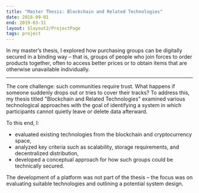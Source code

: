 ```yaml
---
title: "Master Thesis: Blockchain and Related Technologies"
date: 2018-09-01
end: 2019-03-31
layout: $layout2/ProjectPage
tags: project
---
```


In my master’s thesis, I explored how purchasing groups can be digitally secured in a binding way – that is, groups of people who join forces to order products together, often to access better prices or to obtain items that are otherwise unavailable individually.

---

The core challenge: such communities require trust. What happens if someone suddenly drops out or tries to cover their tracks? To address this, my thesis titled "Blockchain and Related Technologies" examined various technological approaches with the goal of identifying a system in which participants cannot quietly leave or delete data afterward.

To this end, I:

- evaluated existing technologies from the blockchain and cryptocurrency space,
- analyzed key criteria such as scalability, storage requirements, and decentralized distribution,
- developed a conceptual approach for how such groups could be technically secured.

The development of a platform was not part of the thesis – the focus was on evaluating suitable technologies and outlining a potential system design.

